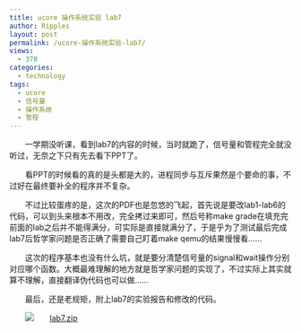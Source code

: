 ```yaml
---
title: ucore 操作系统实验 lab7
author: Ripples
layout: post
permalink: /ucore-操作系统实验-lab7/
views:
  - 370
categories:
  - technology
tags:
  - ucore
  - 信号量
  - 操作系统
  - 管程
---
```

<p style="text-indent: 2em;">
  一学期没听课，看到lab7的内容的时候，当时就跪了，信号量和管程完全就没听过，无奈之下只有先去看下PPT了。
</p>

<p style="text-indent: 2em;">
  看PPT的时候看的真的是头都是大的，进程同步与互斥果然是个要命的事，不过好在最终要补全的程序并不复杂。
</p>

<!--more-->

<p style="text-indent: 2em;">
  不过比较蛋疼的是，这次的PDF也是忽悠的飞起，首先说是要改lab1-lab6的代码，可以到头来根本不用改，完全拷过来即可，然后号称make grade在填充完前面的lab之后并不能得满分，可实际是直接就满分了，于是乎为了测试最后完成lab7后哲学家问题是否正确了需要自己盯着make qemu的结果慢慢看……
</p>

<p style="text-indent: 2em;">
  这次的程序基本也没有什么坑，就是要分清楚信号量的signal和wait操作分别对应哪个函数。大概最难理解的地方就是哲学家问题的实现了，不过实际上其实就算不理解，直接翻译伪代码也可以做……
</p>

<p style="text-indent: 2em;">
  最后，还是老规矩，附上lab7的实验报告和修改的代码。
</p>

<p style="line-height: 16px; text-indent: 2em;">
  <img src="http://geekjayvic.sinaapp.com/wp-content/plugins/wp-ueditor2/ueditor/dialogs/attachment/fileTypeImages/icon_rar.gif" /><a href="http://geekjayvic-wordpress.stor.sinaapp.com/uploads/2014/12/lab7.zip">lab7.zip</a>
</p>
